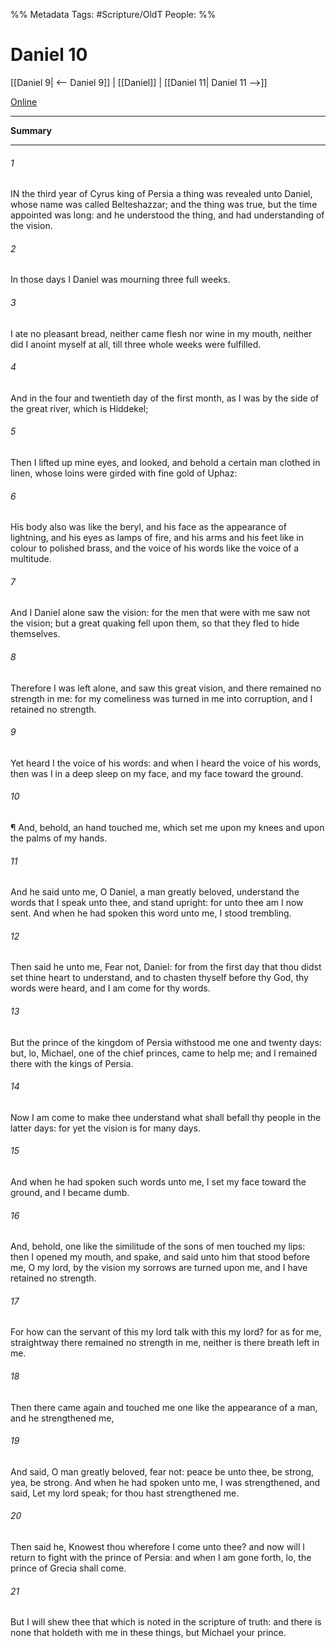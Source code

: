 

%% Metadata
Tags: #Scripture/OldT
People: 
%%
# Daniel 10
[[Daniel 9| <-- Daniel 9]] | [[Daniel]] | [[Daniel 11| Daniel 11 -->]]

[Online](https://churchofjesuschrist.org/study/scriptures/ot/dan/10?lang=eng)

---
__Summary__



---

###### 1
IN the third year of Cyrus king of Persia a thing was revealed unto Daniel, whose name was called Belteshazzar; and the thing was true, but the time appointed was long: and he understood the thing, and had understanding of the vision.
###### 2
In those days I Daniel was mourning three full weeks.
###### 3
I ate no pleasant bread, neither came flesh nor wine in my mouth, neither did I anoint myself at all, till three whole weeks were fulfilled.
###### 4
And in the four and twentieth day of the first month, as I was by the side of the great river, which is Hiddekel;
###### 5
Then I lifted up mine eyes, and looked, and behold a certain man clothed in linen, whose loins were girded with fine gold of Uphaz:
###### 6
His body also was like the beryl, and his face as the appearance of lightning, and his eyes as lamps of fire, and his arms and his feet like in colour to polished brass, and the voice of his words like the voice of a multitude.
###### 7
And I Daniel alone saw the vision: for the men that were with me saw not the vision; but a great quaking fell upon them, so that they fled to hide themselves.
###### 8
Therefore I was left alone, and saw this great vision, and there remained no strength in me: for my comeliness was turned in me into corruption, and I retained no strength.
###### 9
Yet heard I the voice of his words: and when I heard the voice of his words, then was I in a deep sleep on my face, and my face toward the ground.
###### 10
¶ And, behold, an hand touched me, which set me upon my knees and upon the palms of my hands.
###### 11
And he said unto me, O Daniel, a man greatly beloved, understand the words that I speak unto thee, and stand upright: for unto thee am I now sent.  And when he had spoken this word unto me, I stood trembling.
###### 12
Then said he unto me, Fear not, Daniel: for from the first day that thou didst set thine heart to understand, and to chasten thyself before thy God, thy words were heard, and I am come for thy words.
###### 13
But the prince of the kingdom of Persia withstood me one and twenty days: but, lo, Michael, one of the chief princes, came to help me; and I remained there with the kings of Persia.
###### 14
Now I am come to make thee understand what shall befall thy people in the latter days: for yet the vision is for many days.
###### 15
And when he had spoken such words unto me, I set my face toward the ground, and I became dumb.
###### 16
And, behold, one like the similitude of the sons of men touched my lips: then I opened my mouth, and spake, and said unto him that stood before me, O my lord, by the vision my sorrows are turned upon me, and I have retained no strength.
###### 17
For how can the servant of this my lord talk with this my lord?  for as for me, straightway there remained no strength in me, neither is there breath left in me.
###### 18
Then there came again and touched me one like the appearance of a man, and he strengthened me,
###### 19
And said, O man greatly beloved, fear not: peace be unto thee, be strong, yea, be strong.  And when he had spoken unto me, I was strengthened, and said, Let my lord speak; for thou hast strengthened me.
###### 20
Then said he, Knowest thou wherefore I come unto thee?  and now will I return to fight with the prince of Persia: and when I am gone forth, lo, the prince of Grecia shall come.
###### 21
But I will shew thee that which is noted in the scripture of truth: and there is none that holdeth with me in these things, but Michael your prince.



